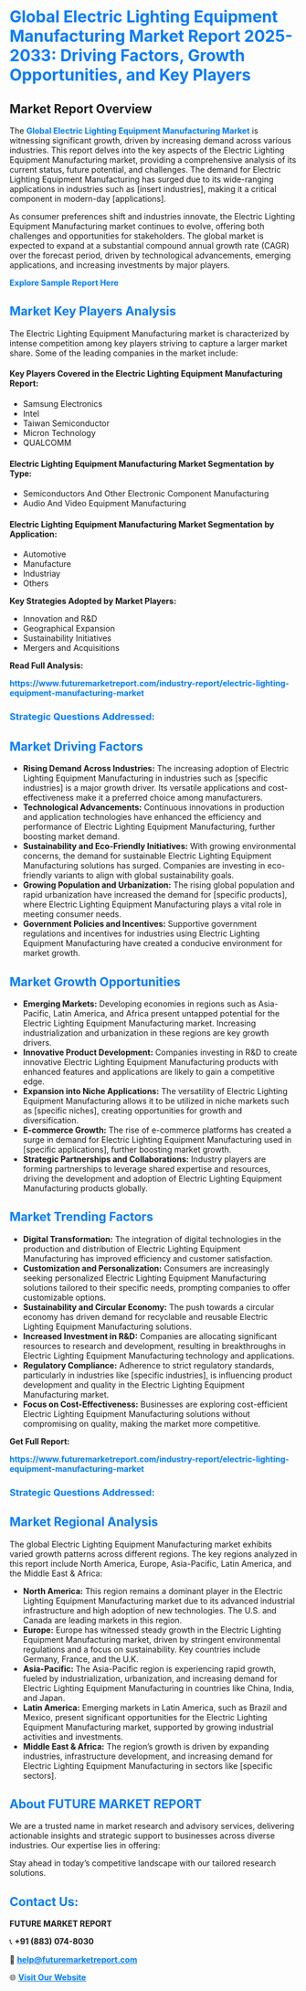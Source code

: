 <h1 style="color: #007BFF;">Global Electric Lighting Equipment Manufacturing Market Report 2025-2033: Driving Factors, Growth Opportunities, and Key Players</h1>

<section id="overview">
<h2>Market Report Overview</h2>
<p>The <a href="https://www.futuremarketreport.com/industry-report/electric-lighting-equipment-manufacturing-market" style="color: #007BFF; text-decoration: none;"><strong>Global Electric Lighting Equipment Manufacturing Market</strong></a> is witnessing significant growth, driven by increasing demand across various industries. This report delves into the key aspects of the Electric Lighting Equipment Manufacturing market, providing a comprehensive analysis of its current status, future potential, and challenges. The demand for Electric Lighting Equipment Manufacturing has surged due to its wide-ranging applications in industries such as [insert industries], making it a critical component in modern-day [applications].</p>
<p>As consumer preferences shift and industries innovate, the Electric Lighting Equipment Manufacturing market continues to evolve, offering both challenges and opportunities for stakeholders. The global market is expected to expand at a substantial compound annual growth rate (CAGR) over the forecast period, driven by technological advancements, emerging applications, and increasing investments by major players.</p>
</section>

<section id="overview">
<p><a href="https://www.futuremarketreport.com/request-sample/reportId=34599" style="color: #007BFF; text-decoration: none;"><strong>Explore Sample Report Here</strong></a></p>
</section>

<section id="key-players">
<h2 style="color: #007BFF;">Market Key Players Analysis</h2>
<p>The Electric Lighting Equipment Manufacturing market is characterized by intense competition among key players striving to capture a larger market share. Some of the leading companies in the market include:</p>
<h4>Key Players Covered in the Electric Lighting Equipment Manufacturing Report:</h4>
<ul><li>Samsung Electronics</li><li>Intel</li><li>Taiwan Semiconductor</li><li>Micron Technology</li><li>QUALCOMM</li></ul>
<h4>Electric Lighting Equipment Manufacturing Market Segmentation by Type:</h4>
<ul><li>Semiconductors And Other Electronic Component Manufacturing</li><li>Audio And Video Equipment Manufacturing</li></ul>

<h4>Electric Lighting Equipment Manufacturing Market Segmentation by Application:</h4>
<ul><li>Automotive</li><li>Manufacture</li><li>Industriay</li><li>Others</li></ul>
<p><strong>Key Strategies Adopted by Market Players:</strong></p>
<ul>
<li>Innovation and R&D</li>
<li>Geographical Expansion</li>
<li>Sustainability Initiatives</li>
<li>Mergers and Acquisitions</li>
</ul>
</section>

<section>
<p><strong>Read Full Analysis: </strong></p><a href="https://www.futuremarketreport.com/industry-report/electric-lighting-equipment-manufacturing-market" style="color: #007BFF; text-decoration: none;"><strong>https://www.futuremarketreport.com/industry-report/electric-lighting-equipment-manufacturing-market</strong></a>
<h3 style="color: #007BFF;">Strategic Questions Addressed:</h3>
</section>

<section id="driving-factors">
<h2 style="color: #007BFF;">Market Driving Factors</h2>
<ul>
<li><strong>Rising Demand Across Industries:</strong> The increasing adoption of Electric Lighting Equipment Manufacturing in industries such as [specific industries] is a major growth driver. Its versatile applications and cost-effectiveness make it a preferred choice among manufacturers.</li>
<li><strong>Technological Advancements:</strong> Continuous innovations in production and application technologies have enhanced the efficiency and performance of Electric Lighting Equipment Manufacturing, further boosting market demand.</li>
<li><strong>Sustainability and Eco-Friendly Initiatives:</strong> With growing environmental concerns, the demand for sustainable Electric Lighting Equipment Manufacturing solutions has surged. Companies are investing in eco-friendly variants to align with global sustainability goals.</li>
<li><strong>Growing Population and Urbanization:</strong> The rising global population and rapid urbanization have increased the demand for [specific products], where Electric Lighting Equipment Manufacturing plays a vital role in meeting consumer needs.</li>
<li><strong>Government Policies and Incentives:</strong> Supportive government regulations and incentives for industries using Electric Lighting Equipment Manufacturing have created a conducive environment for market growth.</li>
</ul>
</section>

<section id="growth-opportunities">
<h2 style="color: #007BFF;">Market Growth Opportunities</h2>
<ul>
<li><strong>Emerging Markets:</strong> Developing economies in regions such as Asia-Pacific, Latin America, and Africa present untapped potential for the Electric Lighting Equipment Manufacturing market. Increasing industrialization and urbanization in these regions are key growth drivers.</li>
<li><strong>Innovative Product Development:</strong> Companies investing in R&D to create innovative Electric Lighting Equipment Manufacturing products with enhanced features and applications are likely to gain a competitive edge.</li>
<li><strong>Expansion into Niche Applications:</strong> The versatility of Electric Lighting Equipment Manufacturing allows it to be utilized in niche markets such as [specific niches], creating opportunities for growth and diversification.</li>
<li><strong>E-commerce Growth:</strong> The rise of e-commerce platforms has created a surge in demand for Electric Lighting Equipment Manufacturing used in [specific applications], further boosting market growth.</li>
<li><strong>Strategic Partnerships and Collaborations:</strong> Industry players are forming partnerships to leverage shared expertise and resources, driving the development and adoption of Electric Lighting Equipment Manufacturing products globally.</li>
</ul>
</section>

<section id="trending-factors">
<h2 style="color: #007BFF;">Market Trending Factors</h2>
<ul>
<li><strong>Digital Transformation:</strong> The integration of digital technologies in the production and distribution of Electric Lighting Equipment Manufacturing has improved efficiency and customer satisfaction.</li>
<li><strong>Customization and Personalization:</strong> Consumers are increasingly seeking personalized Electric Lighting Equipment Manufacturing solutions tailored to their specific needs, prompting companies to offer customizable options.</li>
<li><strong>Sustainability and Circular Economy:</strong> The push towards a circular economy has driven demand for recyclable and reusable Electric Lighting Equipment Manufacturing solutions.</li>
<li><strong>Increased Investment in R&D:</strong> Companies are allocating significant resources to research and development, resulting in breakthroughs in Electric Lighting Equipment Manufacturing technology and applications.</li>
<li><strong>Regulatory Compliance:</strong> Adherence to strict regulatory standards, particularly in industries like [specific industries], is influencing product development and quality in the Electric Lighting Equipment Manufacturing market.</li>
<li><strong>Focus on Cost-Effectiveness:</strong> Businesses are exploring cost-efficient Electric Lighting Equipment Manufacturing solutions without compromising on quality, making the market more competitive.</li>
</ul>
</section>

<section>
<p><strong>Get Full Report: </strong></p><a href="https://www.futuremarketreport.com/industry-report/electric-lighting-equipment-manufacturing-market" style="color: #007BFF; text-decoration: none;"><strong>https://www.futuremarketreport.com/industry-report/electric-lighting-equipment-manufacturing-market</strong></a>
<h3 style="color: #007BFF;">Strategic Questions Addressed:</h3>
</section>


<section id="regional-analysis">
<h2 style="color: #007BFF;">Market Regional Analysis</h2>
<p>The global Electric Lighting Equipment Manufacturing market exhibits varied growth patterns across different regions. The key regions analyzed in this report include North America, Europe, Asia-Pacific, Latin America, and the Middle East & Africa:</p>
<ul>
<li><strong>North America:</strong> This region remains a dominant player in the Electric Lighting Equipment Manufacturing market due to its advanced industrial infrastructure and high adoption of new technologies. The U.S. and Canada are leading markets in this region.</li>
<li><strong>Europe:</strong> Europe has witnessed steady growth in the Electric Lighting Equipment Manufacturing market, driven by stringent environmental regulations and a focus on sustainability. Key countries include Germany, France, and the U.K.</li>
<li><strong>Asia-Pacific:</strong> The Asia-Pacific region is experiencing rapid growth, fueled by industrialization, urbanization, and increasing demand for Electric Lighting Equipment Manufacturing in countries like China, India, and Japan.</li>
<li><strong>Latin America:</strong> Emerging markets in Latin America, such as Brazil and Mexico, present significant opportunities for the Electric Lighting Equipment Manufacturing market, supported by growing industrial activities and investments.</li>
<li><strong>Middle East & Africa:</strong> The region’s growth is driven by expanding industries, infrastructure development, and increasing demand for Electric Lighting Equipment Manufacturing in sectors like [specific sectors].</li>
</ul>
</section>

<footer>
<h2 style="color: #007BFF;">About FUTURE MARKET REPORT</h2>
<p>We are a trusted name in market research and advisory services, delivering actionable insights and strategic support to businesses across diverse industries. Our expertise lies in offering:</p>

<p>Stay ahead in today’s competitive landscape with our tailored research solutions.</p>

<h2 style="color: #007BFF;">Contact Us:</h2>
<p><strong>FUTURE MARKET REPORT</strong></p>
<p>📞 <strong>+91 (883) 074-8030</strong></p>
<p>📧 <strong><a href="mailto:help@futuremarketreport.com" style="color: #007BFF;">help@futuremarketreport.com</a></strong></p>
<p>🌐 <strong><a href="https://www.futuremarketreport.com/" style="color: #007BFF;">Visit Our Website</a></strong></p>
</footer>